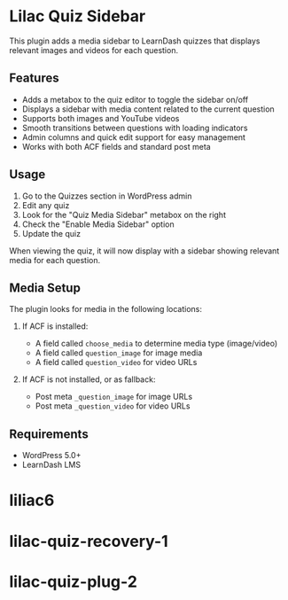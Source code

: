 # Lilac Quiz Sidebar

This plugin adds a media sidebar to LearnDash quizzes that displays relevant images and videos for each question.

## Features

- Adds a metabox to the quiz editor to toggle the sidebar on/off
- Displays a sidebar with media content related to the current question
- Supports both images and YouTube videos
- Smooth transitions between questions with loading indicators
- Admin columns and quick edit support for easy management
- Works with both ACF fields and standard post meta

## Usage

1. Go to the Quizzes section in WordPress admin
2. Edit any quiz
3. Look for the "Quiz Media Sidebar" metabox on the right
4. Check the "Enable Media Sidebar" option
5. Update the quiz

When viewing the quiz, it will now display with a sidebar showing relevant media for each question.

## Media Setup

The plugin looks for media in the following locations:

1. If ACF is installed:
   - A field called `choose_media` to determine media type (image/video)
   - A field called `question_image` for image media
   - A field called `question_video` for video URLs

2. If ACF is not installed, or as fallback:
   - Post meta `_question_image` for image URLs
   - Post meta `_question_video` for video URLs

## Requirements

- WordPress 5.0+
- LearnDash LMS
# liliac6


# lilac-quiz-recovery-1
# lilac-quiz-plug-2

